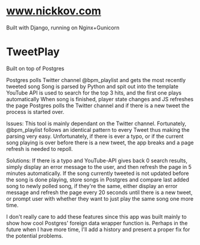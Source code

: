 www.nickkov.com
=======

Built with Django, running on Nginx+Gunicorn 


TweetPlay
=======
Built on top of Postgres

Postgres polls Twitter channel @bpm_playlist and gets the most recently tweeted song
Song is parsed by Python and spit out into the template
YouTube API is used to search for the top 3 hits, and the first one plays automatically
When song is finished, player state changes and JS refreshes the page
Postgres polls the Twitter channel and if there is a new tweet the process is started over.

Issues:
This tool is mainly dependant on the Twitter channel. Fortunately, @bpm_playlist follows an
identical pattern to every Tweet thus making the parsing very easy.
Unfortunately, if there is ever a typo, or if the current song playing is over before there is a 
new tweet, the app breaks and a page refresh is needed to repoll.

Solutions:
If there is a typo and YouTube-API gives back 0 search results, simply display an error message to 
the user, and then refresh the page in 5 minutes automatically.
If the song currently tweeted is not updated before the song is done playing, store songs in Postgres
and compare last added song to newly polled song, if they're the same, either display an error message
and refresh the page every 20 seconds until there is a new tweet, or prompt user with whether they want
to just play the same song one more time.

I don't really care to add these features since this app was built mainly to show how cool Postgres' 
foreign data wrapper function is. Perhaps in the future when I have more time, I'll add a history and present
a proper fix for the potential problems.  

